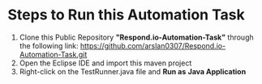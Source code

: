 # Steps to Run this Automation Task
1. Clone this Public Repository **"Respond.io-Automation-Task"** through the following link: https://github.com/arslan0307/Respond.io-Automation-Task.git
2. Open the Eclipse IDE and import this maven project
3. Right-click on the TestRunner.java file and **Run as** **Java Application**


